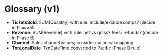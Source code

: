# Glossary (v1)

- **TicketsSold**: SUM(Quantity) with rule: include/exclude comps? (decide in Phase B)
- **Revenue**: SUM(Revenue) with rule: net vs gross? fees? refunds? (decide in Phase B)
- **Channel**: Sales channel values; consider canonical mapping
- **TxnLocalDate**: TxnDateTime converted to Pacific (Phase B rule)
